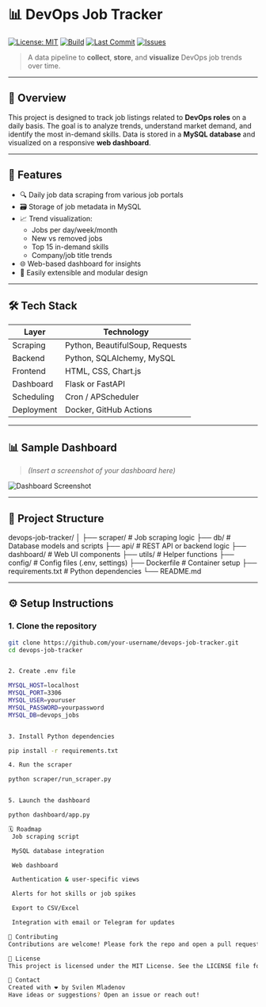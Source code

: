 # 📊 DevOps Job Tracker

[![License: MIT](https://img.shields.io/badge/License-MIT-blue.svg)](LICENSE)
[![Build](https://img.shields.io/github/workflow/status/your-username/devops-job-tracker/CI)]()
[![Last Commit](https://img.shields.io/github/last-commit/your-username/devops-job-tracker)]()
[![Issues](https://img.shields.io/github/issues/your-username/devops-job-tracker)]()

> A data pipeline to **collect**, **store**, and **visualize** DevOps job trends over time.

---

## 🧠 Overview

This project is designed to track job listings related to **DevOps roles** on a daily basis. The goal is to analyze trends, understand market demand, and identify the most in-demand skills. Data is stored in a **MySQL database** and visualized on a responsive **web dashboard**.

---

## 🚀 Features

- 🔍 Daily job data scraping from various job portals
- 🗃️ Storage of job metadata in MySQL
- 📈 Trend visualization:
  - Jobs per day/week/month
  - New vs removed jobs
  - Top 15 in-demand skills
  - Company/job title trends
- 🌐 Web-based dashboard for insights
- 🧪 Easily extensible and modular design

---

## 🛠️ Tech Stack

| Layer        | Technology                    |
|--------------|-------------------------------|
| Scraping     | Python, BeautifulSoup, Requests |
| Backend      | Python, SQLAlchemy, MySQL     |
| Frontend     | HTML, CSS, Chart.js           |
| Dashboard    | Flask or FastAPI              |
| Scheduling   | Cron / APScheduler            |
| Deployment   | Docker, GitHub Actions        |

---

## 📊 Sample Dashboard

> *(Insert a screenshot of your dashboard here)*

![Dashboard Screenshot](assets/dashboard_preview.png)

---

## 📁 Project Structure

devops-job-tracker/
│
├── scraper/ # Job scraping logic
├── db/ # Database models and scripts
├── api/ # REST API or backend logic
├── dashboard/ # Web UI components
├── utils/ # Helper functions
├── config/ # Config files (.env, settings)
├── Dockerfile # Container setup
├── requirements.txt # Python dependencies
└── README.md


---

## ⚙️ Setup Instructions

### 1. Clone the repository

```bash
git clone https://github.com/your-username/devops-job-tracker.git
cd devops-job-tracker


2. Create .env file

MYSQL_HOST=localhost
MYSQL_PORT=3306
MYSQL_USER=youruser
MYSQL_PASSWORD=yourpassword
MYSQL_DB=devops_jobs


3. Install Python dependencies

pip install -r requirements.txt

4. Run the scraper

python scraper/run_scraper.py


5. Launch the dashboard

python dashboard/app.py

🗓️ Roadmap
 Job scraping script

 MySQL database integration

 Web dashboard

 Authentication & user-specific views

 Alerts for hot skills or job spikes

 Export to CSV/Excel

 Integration with email or Telegram for updates

🙌 Contributing
Contributions are welcome! Please fork the repo and open a pull request. Check out the contributing guidelines for more details.

📄 License
This project is licensed under the MIT License. See the LICENSE file for details.

💬 Contact
Created with ❤️ by Svilen Mladenov
Have ideas or suggestions? Open an issue or reach out!